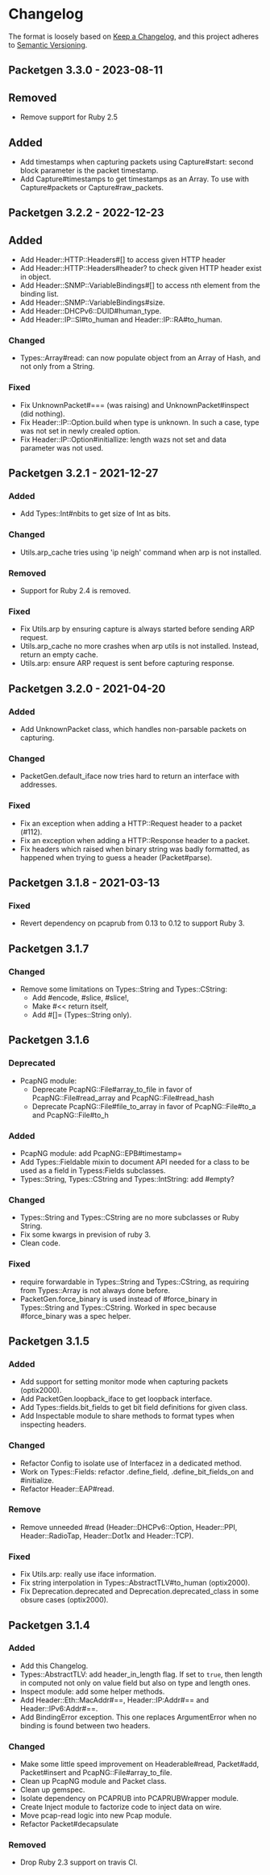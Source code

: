 # Changelog

The format is loosely based on [Keep a Changelog](https://keepachangelog.com/en/1.1.0/),
and this project adheres to [Semantic Versioning](https://semver.org/spec/v2.0.0.html).

## Packetgen 3.3.0 - 2023-08-11

## Removed

* Remove support for Ruby 2.5

## Added

* Add timestamps when capturing packets using Capture#start: second block parameter is the packet timestamp.
* Add Capture#timestamps to get timestamps as an Array. To use with Capture#packets or Capture#raw_packets.

## Packetgen 3.2.2 - 2022-12-23

## Added

* Add Header::HTTP::Headers#[] to access given HTTP header
* Add Header::HTTP::Headers#header? to check given HTTP header exist in object.
* Add Header::SNMP::VariableBindings#[] to access nth element from the binding list.
* Add Header::SNMP::VariableBindings#size.
* Add Header::DHCPv6::DUID#human_type.
* Add Header::IP::SI#to_human and Header::IP::RA#to_human.

### Changed

* Types::Array#read: can now populate object from an Array of Hash, and not only from a String.

### Fixed

* Fix UnknownPacket#=== (was raising) and UnknownPacket#inspect (did nothing).
* Fix Header::IP::Option.build when type is unknown. In such a case, type was not set in newly crealed option.
* Fix Header::IP::Option#initiallize: length wazs not set and data parameter was not used.

## Packetgen 3.2.1 - 2021-12-27

### Added

* Add Types::Int#nbits to get size of Int as bits.

### Changed

* Utils.arp_cache tries using 'ip neigh' command when arp is not installed.

### Removed

* Support for Ruby 2.4 is removed.

### Fixed

* Fix Utils.arp by ensuring capture is always started before sending ARP request.
* Utils.arp_cache no more crashes when arp utils is not installed. Instead, return an empty cache.
* Utils.arp: ensure ARP request is sent before capturing response.

## Packetgen 3.2.0 - 2021-04-20

### Added

* Add UnknownPacket class, which handles non-parsable packets on capturing.

### Changed

* PacketGen.default_iface now tries hard to return an interface with addresses.

### Fixed

* Fix an exception when adding a HTTP::Request header to a packet (#112).
* Fix an exception when adding a HTTP::Response header to a packet.
* Fix headers which raised when binary string was badly formatted, as
  happened when trying to guess a header (Packet#parse).

## Packetgen 3.1.8 - 2021-03-13

### Fixed

* Revert dependency on pcaprub from 0.13 to 0.12 to support Ruby 3.

## Packetgen 3.1.7

### Changed

* Remove some limitations on Types::String and Types::CString:
    * Add #encode, #slice, #slice!,
    * Make #<< return itself,
    * Add #[]= (Types::String only).

## Packetgen 3.1.6

### Deprecated

* PcapNG module:
    * Deprecate PcapNG::File#array_to_file in favor of PcapNG::File#read_array and PcapNG::File#read_hash
    * Deprecate PcapNG::File#file_to_array in favor of PcapNG::File#to_a and PcapNG::File#to_h

### Added

* PcapNG module: add PcapNG::EPB#timestamp=
* Add Types::Fieldable mixin to document API needed for a class to be used as
  a field in Typess:Fields subclasses.
* Types::String, Types::CString and Types::IntString: add #empty?

### Changed

* Types::String and Types::CString are no more subclasses or Ruby String.
* Fix some kwargs in prevision of ruby 3.
* Clean code.

### Fixed

* require forwardable in Types::String and Types::CString, as requiring from
  Types::Array is not always done before.
* PacketGen.force_binary is used instead of #force_binary in Types::String and
  Types::CString. Worked in spec because #force_binary was a spec helper.

## Packetgen 3.1.5

### Added

* Add support for setting monitor mode when capturing packets (optix2000).
* Add PacketGen.loopback_iface to get loopback interface.
* Add Types::fields.bit_fields to get bit field definitions for given class.
* Add Inspectable module to share methods to format types when inspecting headers.

### Changed

* Refactor Config to isolate use of Interfacez in a dedicated method.
* Work on Types::Fields: refactor .define_field, .define_bit_fields_on and #initialize.
* Refactor Header::EAP#read.

### Remove

* Remove unneeded #read (Header::DHCPv6::Option, Header::PPI, Header::RadioTap, Header::Dot1x and Header::TCP).

### Fixed

* Fix Utils.arp: really use iface information.
* Fix string interpolation in Types::AbstractTLV#to_human (optix2000).
* Fix Deprecation.deprecated and Deprecation.deprecated_class in some obsure cases (optix2000).

## Packetgen 3.1.4

### Added

* Add this Changelog.
* Types::AbstractTLV: add header_in_length flag. If set to `true`, then length in computed not only on value field but also on type and length ones.
* Inspect module: add some helper methods.
* Add Header::Eth::MacAddr#==, Header::IP:Addr#== and Header::IPv6:Addr#==.
* Add BindingError exception. This one replaces ArgumentError when no binding is found between two headers.

### Changed

* Make some little speed improvement on Headerable#read, Packet#add, Packet#insert and PcapNG::File#array_to_file.
* Clean up PcapNG module and Packet class.
* Clean up gemspec.
* Isolate dependency on PCAPRUB into PCAPRUBWrapper module.
* Create Inject module to factorize code to inject data on wire.
* Move pcap-read logic into new Pcap module.
* Refactor Packet#decapsulate

### Removed

* Drop Ruby 2.3 support on travis CI.
